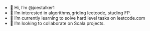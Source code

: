 - 👋 Hi, I’m @joestalker1
- 👀 I’m interested in algorithms,griding leetcode, studing FP.
- 🌱 I’m currently learning to solve hard level tasks on leetcode.com
- 💞️ I’m looking to collaborate on Scala projects.


<!---
joestalker1/joestalker1 is a ✨ special ✨ repository because its `README.md` (this file) appears on your GitHub profile.
You can click the Preview link to take a look at your changes.
--->
